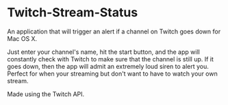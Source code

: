 Twitch-Stream-Status
====================

An application that will trigger an alert if a channel on Twitch goes down for Mac OS X.

Just enter your channel's name, hit the start button, and the app will constantly check with Twitch to make sure that the channel is still up.
If it goes down, then the app will admit an extremely loud siren to alert you.  Perfect for when your streaming but don't want to have to watch your own stream.

Made using the Twitch API.
